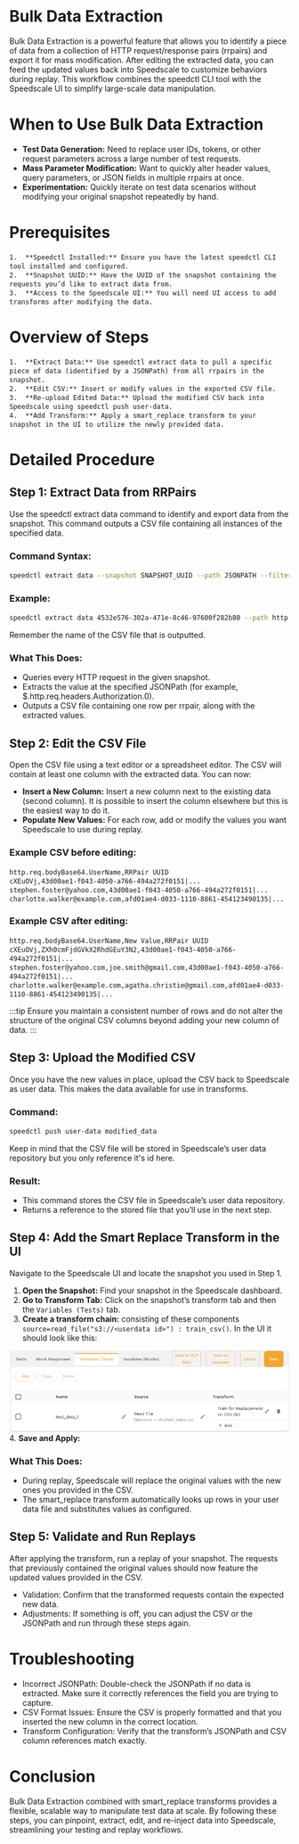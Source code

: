 # Bulk Data Extraction

Bulk Data Extraction is a powerful feature that allows you to identify a piece of data from a collection of HTTP request/response pairs (rrpairs) and export it for mass modification. After editing the extracted data, you can feed the updated values back into Speedscale to customize behaviors during replay. This workflow combines the speedctl CLI tool with the Speedscale UI to simplify large-scale data manipulation.

# When to Use Bulk Data Extraction
* **Test Data Generation:** Need to replace user IDs, tokens, or other request parameters across a large number of test requests.
* **Mass Parameter Modification:** Want to quickly alter header values, query parameters, or JSON fields in multiple rrpairs at once.
* **Experimentation:** Quickly iterate on test data scenarios without modifying your original snapshot repeatedly by hand.

# Prerequisites
	1.	**Speedctl Installed:** Ensure you have the latest speedctl CLI tool installed and configured.
	2.	**Snapshot UUID:** Have the UUID of the snapshot containing the requests you’d like to extract data from.
	3.	**Access to the Speedscale UI:** You will need UI access to add transforms after modifying the data.

# Overview of Steps
	1.	**Extract Data:** Use speedctl extract data to pull a specific piece of data (identified by a JSONPath) from all rrpairs in the snapshot.
	2.	**Edit CSV:** Insert or modify values in the exported CSV file.
	3.	**Re-upload Edited Data:** Upload the modified CSV back into Speedscale using speedctl push user-data.
	4.	**Add Transform:** Apply a smart_replace transform to your snapshot in the UI to utilize the newly provided data.

# Detailed Procedure

## Step 1: Extract Data from RRPairs

Use the speedctl extract data command to identify and export data from the snapshot. This command outputs a CSV file containing all instances of the specified data.

### Command Syntax:

```bash
speedctl extract data --snapshot SNAPSHOT_UUID --path JSONPATH --filter FILTER
```
### Example:

```bash
speedctl extract data 4532e576-302a-471e-8c46-97600f282b80 --path http.req.bodyBase64.UserName --filter '(location CONTAINS "/api/user/ai/welcome")'
```

Remember the name of the CSV file that is outputted.

### What This Does:
* Queries every HTTP request in the given snapshot.
* Extracts the value at the specified JSONPath (for example, $.http.req.headers.Authorization.0).
* Outputs a CSV file containing one row per rrpair, along with the extracted values.

## Step 2: Edit the CSV File

Open the CSV file using a text editor or a spreadsheet editor. The CSV will contain at least one column with the extracted data. You can now:
* **Insert a New Column:** Insert a new column next to the existing data (second column). It is possible to insert the column elsewhere but this is the easiest way to do it.
* **Populate New Values:** For each row, add or modify the values you want Speedscale to use during replay.

### Example CSV before editing:

```csv
http.req.bodyBase64.UserName,RRPair UUID
cXEuOVj,43d00ae1-f043-4050-a766-494a272f0151|...
stephen.foster@yahoo.com,43d00ae1-f043-4050-a766-494a272f0151|...
charlotte.walker@example.com,afd01ae4-d033-1110-8861-454123490135|...
```
### Example CSV after editing:

```csv
http.req.bodyBase64.UserName,New Value,RRPair UUID
cXEuOVj,ZXh0cmFjdGVkX2RhdGEuY3N2,43d00ae1-f043-4050-a766-494a272f0151|...
stephen.foster@yahoo.com,joe.smith@gmail.com,43d00ae1-f043-4050-a766-494a272f0151|...
charlotte.walker@example.com,agatha.christie@gmail.com,afd01ae4-d033-1110-8861-454123490135|...
```
:::tip
Ensure you maintain a consistent number of rows and do not alter the structure of the original CSV columns beyond adding your new column of data.
:::

## Step 3: Upload the Modified CSV

Once you have the new values in place, upload the CSV back to Speedscale as user data. This makes the data available for use in transforms.

### Command:

```bash
speedctl push user-data modified_data
```

Keep in mind that the CSV file will be stored in Speedscale’s user data repository but you only reference it's id here.

### Result:
* This command stores the CSV file in Speedscale’s user data repository.
* Returns a reference to the stored file that you’ll use in the next step.

## Step 4: Add the Smart Replace Transform in the UI

Navigate to the Speedscale UI and locate the snapshot you used in Step 1.
1.	**Open the Snapshot:** Find your snapshot in the Speedscale dashboard.
2.	**Go to Transform Tab:** Click on the snapshot’s transform tab and then the `Variables (Tests)` tab.
4.  **Create a transform chain:** consisting of these components `source=read_file("s3://<userdata id>") : train_csv()`. In the UI it should look like this:

![example_transforms](./dlp/example_transforms.png)
4.	**Save and Apply:**

### What This Does:
* During replay, Speedscale will replace the original values with the new ones you provided in the CSV.
* The smart_replace transform automatically looks up rows in your user data file and substitutes values as configured.

## Step 5: Validate and Run Replays

After applying the transform, run a replay of your snapshot. The requests that previously contained the original values should now feature the updated values provided in the CSV.
* Validation: Confirm that the transformed requests contain the expected new data.
* Adjustments: If something is off, you can adjust the CSV or the JSONPath and run through these steps again.

# Troubleshooting
* Incorrect JSONPath: Double-check the JSONPath if no data is extracted. Make sure it correctly references the field you are trying to capture.
* CSV Format Issues: Ensure the CSV is properly formatted and that you inserted the new column in the correct location.
* Transform Configuration: Verify that the transform’s JSONPath and CSV column references match exactly.

# Conclusion

Bulk Data Extraction combined with smart_replace transforms provides a flexible, scalable way to manipulate test data at scale. By following these steps, you can pinpoint, extract, edit, and re-inject data into Speedscale, streamlining your testing and replay workflows.
